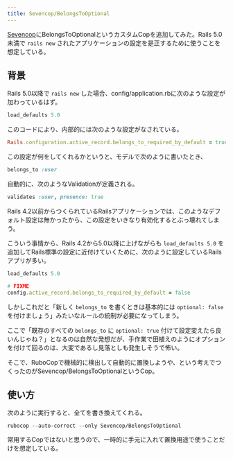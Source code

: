 ```yaml
---
title: Sevencop/BelongsToOptional
---
```


[Sevencop](https://github.com/r7kamura/sevencop)にBelongsToOptionalというカスタムCopを追加してみた。Rails 5.0未満で `rails new` されたアプリケーションの設定を是正するために使うことを想定している。

## 背景

Rails 5.0以降で `rails new` した場合、config/application.rbに次のような設定が加わっているはず。

```ruby
load_defaults 5.0
```

このコードにより、内部的には次のような設定がなされている。

```ruby
Rails.configuration.active_record.belongs_to_required_by_default = true
```

この設定が何をしてくれるかというと、モデルで次のように書いたとき、

```ruby
belongs_to :user
```

自動的に、次のようなValidationが定義される。

```ruby
validates :user, presence: true
```

Rails 4.2以前からつくられているRailsアプリケーションでは、このようなデフォルト設定は無かったから、この設定をいきなり有効化するとぶっ壊れてしまう。

こういう事情から、Rails 4.2から5.0以降に上げながらも `load_defaults 5.0` を追加してRails標準の設定に近付けていくために、次のように設定しているRailsアプリが多い。

```ruby
load_defaults 5.0

# FIXME
config.active_record.belongs_to_required_by_default = false
```

しかしこれだと「新しく `belongs_to` を書くときは基本的には `optional: false` を付けましょう」みたいなルールの統制が必要になってしまう。

ここで「既存のすべての `belongs_to` に `optional: true` 付けて設定変えたら良いんじゃね？」となるのは自然な発想だが、手作業で田植えのようにオプションを付けて回るのは、大変であるし見落としも発生しそうで怖い。

そこで、RuboCopで機械的に検出して自動的に置換しようや、という考えでつくったのがSevencop/BelongsToOptionalというCop。

## 使い方

次のように実行すると、全てを書き換えてくれる。

```
rubocop --auto-correct --only Sevencop/BelongsToOptional
```

常用するCopではないと思うので、一時的に手元に入れて置換用途で使うことだけを想定している。
